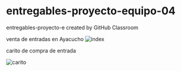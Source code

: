 # entregables-proyecto-equipo-04
entregables-proyecto-e created by GitHub Classroom

venta de entradas en Ayacucho
![index](https://user-images.githubusercontent.com/40847911/61686583-9e031080-ace5-11e9-9983-afee273c61e4.png)

carito de compra de entrada

![carito](https://user-images.githubusercontent.com/40847911/61686589-a0fe0100-ace5-11e9-9c5d-1a1ef7cabe3e.png)


